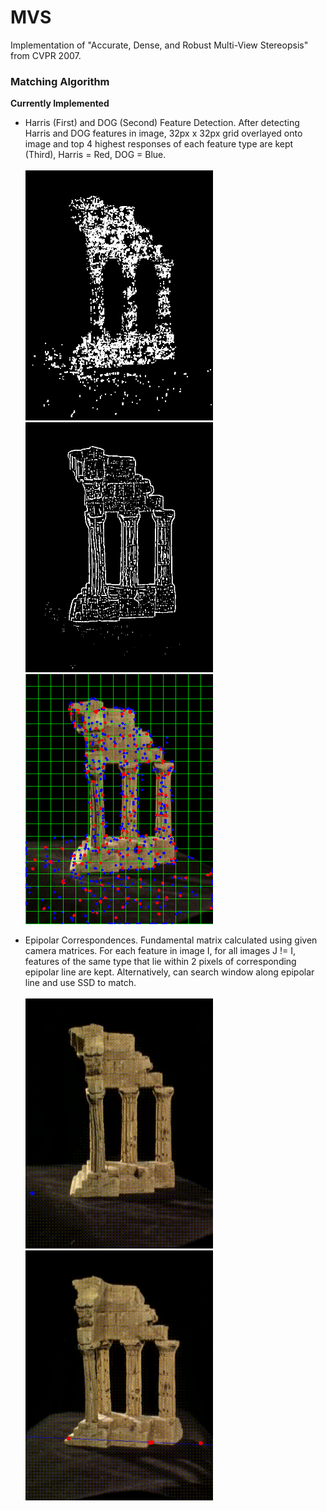 # MVS

Implementation of "Accurate, Dense, and Robust Multi-View Stereopsis" from CVPR 2007.

### Matching Algorithm
**Currently Implemented** <br>
- Harris (First) and DOG (Second) Feature Detection. After detecting Harris and DOG features in image, 32px x 32px grid overlayed onto image and top 4 highest responses of each feature type are kept (Third), Harris = Red, DOG = Blue. <br><br>
<img src=visualizations/temple/harris_features_0.png height=400>&nbsp;&nbsp;&nbsp;
<img src=visualizations/temple/dog_features_0.png height=400>&nbsp;&nbsp;&nbsp;
<img src=visualizations/temple/max_responses_0.png height=400>&nbsp;&nbsp;&nbsp;

- Epipolar Correspondences. Fundamental matrix calculated using given camera matrices. For each feature in image I, for all images J != I, features of the same type that lie within 2 pixels of corresponding epipolar line are kept. Alternatively, can search window along epipolar line and use SSD to match. <br><br>
  <img src=visualizations/temple/epipolar_points.gif height=400>&nbsp;&nbsp;&nbsp;
  <img src=visualizations/temple/epipolar_matching.gif height=400>&nbsp;&nbsp;&nbsp;
